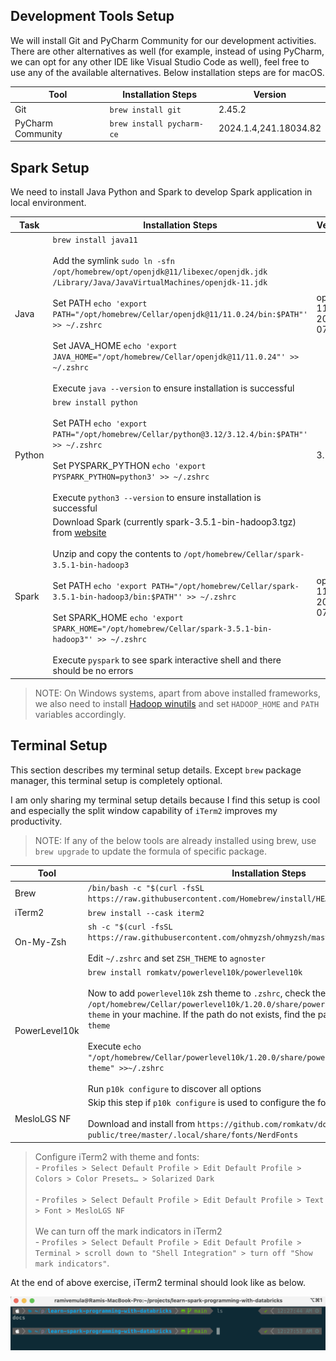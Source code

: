 
## Development Tools Setup

We will install Git and PyCharm Community for our development activities. There are other alternatives as well (for example, instead of using PyCharm, we can opt for any other IDE like Visual Studio Code as well), feel free to use any of the available alternatives. Below installation steps are for macOS.

| Tool              | Installation Steps                                                                                                             | Version               |
|-------------------|--------------------------------------------------------------------------------------------------------------------------------|-----------------------|
| Git               | `brew install git`                                                                                                             | 2.45.2                |
| PyCharm Community | `brew install pycharm-ce`                                                                                                      | 2024.1.4,241.18034.82 |

## Spark Setup

We need to install Java Python and Spark to develop Spark application in local environment.

| Task   | Installation Steps                                                                                                                                                                                                                                                                                                                                                                                                                                                                                                                   | Version                    |
|--------|--------------------------------------------------------------------------------------------------------------------------------------------------------------------------------------------------------------------------------------------------------------------------------------------------------------------------------------------------------------------------------------------------------------------------------------------------------------------------------------------------------------------------------------|----------------------------|
| Java   | `brew install java11` <br/><br/> Add the symlink `sudo ln -sfn /opt/homebrew/opt/openjdk@11/libexec/openjdk.jdk /Library/Java/JavaVirtualMachines/openjdk-11.jdk` <br/><br/> Set PATH  `echo 'export PATH="/opt/homebrew/Cellar/openjdk@11/11.0.24/bin:$PATH"' >> ~/.zshrc` <br/> <br/> Set JAVA_HOME  `echo 'export JAVA_HOME="/opt/homebrew/Cellar/openjdk@11/11.0.24"' >> ~/.zshrc` <br/> <br/> Execute `java --version` to ensure installation is successful                                                                     | openjdk 11.0.24 2024-07-16 |
| Python | `brew install python` <br> <br/> Set PATH `echo 'export PATH="/opt/homebrew/Cellar/python@3.12/3.12.4/bin:$PATH"' >> ~/.zshrc` <br/> <br/> Set PYSPARK_PYTHON `echo 'export PYSPARK_PYTHON=python3' >> ~/.zshrc` <br/> <br/> Execute `python3 --version` to ensure installation is successful                                                                                                                                                                                                                                        | 3.12.4                     |
| Spark  | Download Spark (currently spark-3.5.1-bin-hadoop3.tgz) from [website](https://spark.apache.org/downloads.html) <br/> <br/> Unzip and copy the contents to `/opt/homebrew/Cellar/spark-3.5.1-bin-hadoop3` <br/><br/> Set PATH  `echo 'export PATH="/opt/homebrew/Cellar/spark-3.5.1-bin-hadoop3/bin:$PATH"' >> ~/.zshrc` <br/> <br/> Set SPARK_HOME  `echo 'export SPARK_HOME="/opt/homebrew/Cellar/spark-3.5.1-bin-hadoop3"' >> ~/.zshrc` <br/> <br/> Execute `pyspark` to see spark interactive shell and there should be no errors | openjdk 11.0.24 2024-07-16 |

> NOTE: On Windows systems, apart from above installed frameworks, we also need to install [Hadoop winutils](https://github.com/cdarlint/winutils) and set `HADOOP_HOME` and `PATH` variables accordingly. 

## Terminal Setup

This section describes my terminal setup details. Except `brew` package manager, this terminal setup is completely optional. 

I am only sharing my terminal setup details because I find this setup is cool and especially the split window capability of `iTerm2` improves my productivity.

> NOTE: If any of the below tools are already installed using brew, use `brew upgrade` to update the formula of specific package.

| Tool          | Installation Steps                                                                                                                                                                                                                                                                                                                                                                                                                                                                                          | Version |
|---------------|-------------------------------------------------------------------------------------------------------------------------------------------------------------------------------------------------------------------------------------------------------------------------------------------------------------------------------------------------------------------------------------------------------------------------------------------------------------------------------------------------------------|---------|
| Brew          | `/bin/bash -c "$(curl -fsSL https://raw.githubusercontent.com/Homebrew/install/HEAD/install.sh)"`                                                                                                                                                                                                                                                                                                                                                                                                           | 4.3.10  |
| iTerm2        | `brew install --cask iterm2`                                                                                                                                                                                                                                                                                                                                                                                                                                                                                | 3.5.3   |
| On-My-Zsh     | `sh -c "$(curl -fsSL https://raw.githubusercontent.com/ohmyzsh/ohmyzsh/master/tools/install.sh)"` <br /><br /> Edit `~/.zshrc` and set `ZSH_THEME` to `agnoster`                                                                                                                                                                                                                                                                                                                                            | 5.9     |
| PowerLevel10k | `brew install romkatv/powerlevel10k/powerlevel10k` <br /> <br /> Now to add `powerlevel10k` zsh theme to `.zshrc`, check the path `/opt/homebrew/Cellar/powerlevel10k/1.20.0/share/powerlevel10k/powerlevel10k.zsh-theme` in your machine. If the path do not exists, find the path to `powerlevel10k.zsh-theme` <br /> <br /> Execute `echo "/opt/homebrew/Cellar/powerlevel10k/1.20.0/share/powerlevel10k/powerlevel10k.zsh-theme" >>~/.zshrc` <br /> <br /> Run `p10k configure` to discover all options | 1.20.0  |
| MesloLGS NF   | Skip this step if `p10k configure`  is used to configure the font. <br /><br /> Download and install from `https://github.com/romkatv/dotfiles-public/tree/master/.local/share/fonts/NerdFonts`                                                                                                                                                                                                                                                                                                             | N/A     |

> Configure iTerm2 with theme and fonts:  <br/> - `Profiles > Select Default Profile > Edit Default Profile > Colors > Color Presets… > Solarized Dark` <br /> <br />  - `Profiles > Select Default Profile > Edit Default Profile > Text > Font > MesloLGS NF` <br /> <br /> We can turn off the mark indicators in iTerm2 <br /> - `Profiles > Select Default Profile > Edit Default Profile > Terminal > scroll down to "Shell Integration" > turn off "Show mark indicators"`.

At the end of above exercise, iTerm2 terminal should look like as below.

![iTerm2](../images/iTerm2.png "iTerm2")
